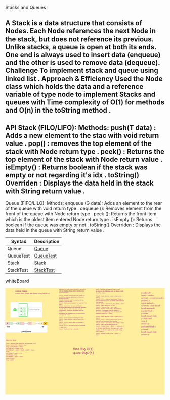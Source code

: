 Stacks and Queues



A Stack is a data structure that consists of Nodes. Each Node references the next Node in the stack, but does not reference its previous.
Unlike stacks, a queue is open at both its ends. One end is always used to insert data (enqueue) and the other is used to remove data (dequeue).
Challenge
To implement stack and queue using linked list .
Approach & Efficiency
Used the Node class which holds the data and a reference variable of type node to implement Stacks and queues with Time complexity of O(1) for methods and O(n) in the toString method .
---

API
Stack (FILO/LIFO):
Methods:
push(T data) : Adds a new element to the stac with void return value .
pop() : removes the top element of the stack with Node return type .
peek() : Returns the top element of the stack with Node return value .
isEmpty() : Returns boolean if the stack was empty or not regarding it's idx .
toString() Overriden : Displays the data held in the stack with String return value .
---

Queue (FIFO/LILO):
Mthods:
enqueue (G data): Adds an element to the rear of the queue with void return type .
dequeue (): Removes element from the front of the queue with Node return type .
peek (): Returns the front item which is the oldest item entered Node return type .
isEmpty (): Returns boolean if the queue was empty or not .
toString() Overriden : Displays the data held in the queue with String return value .

| Syntax      | Description |
| ----------- | ----------- |
| Queue|[Queue](Queue.js)|
| QueueTest|[QueueTest](Queue.test.js)|
| Stack|[Stack](stack.js)|
| StackTest|[StackTest](stack.test.js)|

whiteBoard

![Stack && Queue](./Queue&Stack.png)
